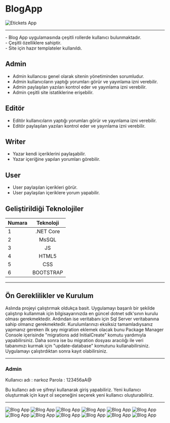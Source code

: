 # BlogApp
![Etickets App](images/1.png)

<hr/>
- Blog App uygulamasında çeşitli rollerde kullanıcı bulunmaktadır. <br>
- Çeşitli özelliklere sahiptir.<br>
- Site için hazır templateler kullanıldı. <br>

## Admin
- Admin kullancısı genel olarak sitenin yönetiminden sorumludur. <br>
- Admin kullanıcıların yaptığı yorumları görür ve yayınlama izni verebilir. <br>
- Admin paylaşılan yazıları kontrol eder ve yayınlama izni verebilir. <br>
- Admin çeşitli site istatiklerine erişebilir. <br>

## Editör 
- Editör kullanıcıların yaptığı yorumları görür ve yayınlama izni verebilir. <br>
- Editör paylaşılan yazıları kontrol eder ve yayınlama izni verebilir. <br>

## Writer
- Yazar kendi içeriklerini paylaşabilir. <br>
- Yazar içeriğine yapılan yorumları görebilir. <br>

## User
- User paylaşılan içerikleri görür. <br>
- User paylaşılan içeriklere yorum yapabilir. <br>

## Geliştirildiği Teknolojiler
| Numara | Teknoloji | 
| :--- | :---: | 
| 1 | .NET Core |
| 2 | MsSQL |
| 3 | JS |
| 4 | HTML5 |
| 5 | CSS  |
| 6 | BOOTSTRAP |

<hr/>

## Ön Gereklilikler ve Kurulum
Aslında projeyi çalıştırmak oldukça basit. Uygulamayı başarılı bir şekilde çalıştırıp kullanmak için bilgisayarınızda en güncel dotnet sdk'sının kurulu olması gerekmektedir. Ardından ise veritabanı için Sql Server veritabanına sahip olmanız gerekmektedir. Kurulumlarınızı eksiksiz tamamladıysanız yapmanız gereken ilk şey migration eklemek olacak bunu Package Manager Console içerisinde "migrations add InitialCreate" komutu yardımıyla yapabilirsiniz. Daha sonra ise bu migration dosyası aracılığı ile veri tabanımızı kurmak için "update-database" komutunu kullanabilirsiniz. Uygulamayı çalıştırdıktan sonra kayıt olabilirsiniz.

<hr/>

### Admin 

Kullanıcı adı : narkoz
Parola : 123456aA@

Bu kullancı adı ve şifreyi kullanarak giriş yapabiliriz. Yeni kullanıcı oluşturmak için kayıt ol seçeneğini seçerek yeni kullanıcı oluşturabiliriz.

<hr/>

![Blog App](images/sql.png)
![Blog App](images/register.png)
![Blog App](images/login.png)
![Blog App](images/AdminPanel1.png)
![Blog App](images/AdminPanel2.png)
![Blog App](images/AdminPanel3.png)
![Blog App](images/AdminPanel4.png)
![Blog App](images/AdminPanel5.png)
![Blog App](images/YazarPanel1.png)
![Blog App](images/YazarPanel2.png)
![Blog App](images/YazarPanel3.png)
![Blog App](images/YazarPanel4.png)

